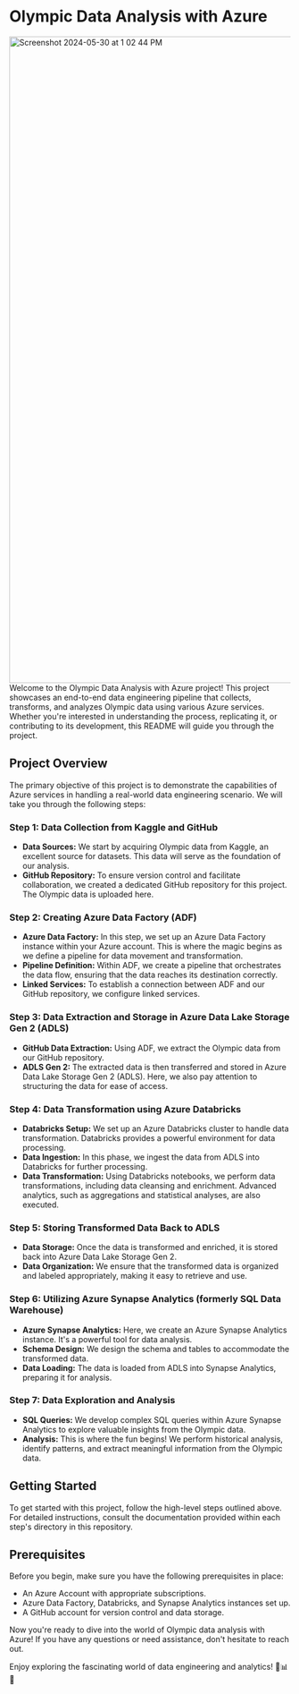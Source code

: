 # Olympic Data Analysis with Azure

<img width="1156" alt="Screenshot 2024-05-30 at 1 02 44 PM" src="https://github.com/captaincoo/Olympics-2021-Analytics-Azure-Data-Engineer-project./assets/49879935/a8732654-711b-4e21-9f6f-fef5bd119146">
Welcome to the Olympic Data Analysis with Azure project! This project showcases an end-to-end data engineering pipeline that collects, transforms, and analyzes Olympic data using various Azure services. Whether you're interested in understanding the process, replicating it, or contributing to its development, this README will guide you through the project.

## Project Overview

The primary objective of this project is to demonstrate the capabilities of Azure services in handling a real-world data engineering scenario. We will take you through the following steps:

### Step 1: Data Collection from Kaggle and GitHub

- **Data Sources:** We start by acquiring Olympic data from Kaggle, an excellent source for datasets. This data will serve as the foundation of our analysis.
- **GitHub Repository:** To ensure version control and facilitate collaboration, we created a dedicated GitHub repository for this project. The Olympic data is uploaded here.

### Step 2: Creating Azure Data Factory (ADF)

- **Azure Data Factory:** In this step, we set up an Azure Data Factory instance within your Azure account. This is where the magic begins as we define a pipeline for data movement and transformation.
- **Pipeline Definition:** Within ADF, we create a pipeline that orchestrates the data flow, ensuring that the data reaches its destination correctly.
- **Linked Services:** To establish a connection between ADF and our GitHub repository, we configure linked services.

### Step 3: Data Extraction and Storage in Azure Data Lake Storage Gen 2 (ADLS)

- **GitHub Data Extraction:** Using ADF, we extract the Olympic data from our GitHub repository.
- **ADLS Gen 2:** The extracted data is then transferred and stored in Azure Data Lake Storage Gen 2 (ADLS). Here, we also pay attention to structuring the data for ease of access.

### Step 4: Data Transformation using Azure Databricks

- **Databricks Setup:** We set up an Azure Databricks cluster to handle data transformation. Databricks provides a powerful environment for data processing.
- **Data Ingestion:** In this phase, we ingest the data from ADLS into Databricks for further processing.
- **Data Transformation:** Using Databricks notebooks, we perform data transformations, including data cleansing and enrichment. Advanced analytics, such as aggregations and statistical analyses, are also executed.

### Step 5: Storing Transformed Data Back to ADLS

- **Data Storage:** Once the data is transformed and enriched, it is stored back into Azure Data Lake Storage Gen 2.
- **Data Organization:** We ensure that the transformed data is organized and labeled appropriately, making it easy to retrieve and use.

### Step 6: Utilizing Azure Synapse Analytics (formerly SQL Data Warehouse)

- **Azure Synapse Analytics:** Here, we create an Azure Synapse Analytics instance. It's a powerful tool for data analysis.
- **Schema Design:** We design the schema and tables to accommodate the transformed data.
- **Data Loading:** The data is loaded from ADLS into Synapse Analytics, preparing it for analysis.

### Step 7: Data Exploration and Analysis

- **SQL Queries:** We develop complex SQL queries within Azure Synapse Analytics to explore valuable insights from the Olympic data.
- **Analysis:** This is where the fun begins! We perform historical analysis, identify patterns, and extract meaningful information from the Olympic data.

## Getting Started

To get started with this project, follow the high-level steps outlined above. For detailed instructions, consult the documentation provided within each step's directory in this repository.

## Prerequisites

Before you begin, make sure you have the following prerequisites in place:

- An Azure Account with appropriate subscriptions.
- Azure Data Factory, Databricks, and Synapse Analytics instances set up.
- A GitHub account for version control and data storage.

Now you're ready to dive into the world of Olympic data analysis with Azure! If you have any questions or need assistance, don't hesitate to reach out.

Enjoy exploring the fascinating world of data engineering and analytics! 🏅📊🚀
